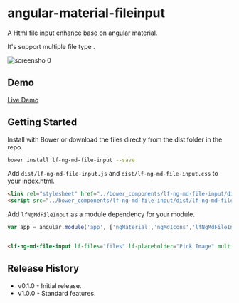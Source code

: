 # angular-material-fileinput

A Html file input enhance base on angular material.

It's support multiple file type .

![screensho 0](http://shuyu.github.io/angular-material-fileinput/resources/screenshot_0.png)

## Demo

[Live Demo](http://shuyu.github.io/angular-material-fileinput/example/)

## Getting Started

Install with Bower or download the files directly from the dist folder in the repo.

```bash
bower install lf-ng-md-file-input --save
```

Add `dist/lf-ng-md-file-input.js` and `dist/lf-ng-md-file-input.css` to your index.html.

```html
<link rel="stylesheet" href="../bower_components/lf-ng-md-file-input/dist/lf-ng-md-file-input.css">
<script src="../bower_components/lf-ng-md-file-input/dist/lf-ng-md-file-input.js"></script>
```

Add `lfNgMdFileInput` as a module dependency for your module.

```js
var app = angular.module('app', ['ngMaterial','ngMdIcons','lfNgMdFileInput']);
```

```html

<lf-ng-md-file-input lf-files="files" lf-placeholder="Pick Image" multiple drag preview></lf-ng-md-file-input>

```

## Release History
 
* v0.1.0 - Initial release.
* v1.0.0 - Standard features.
